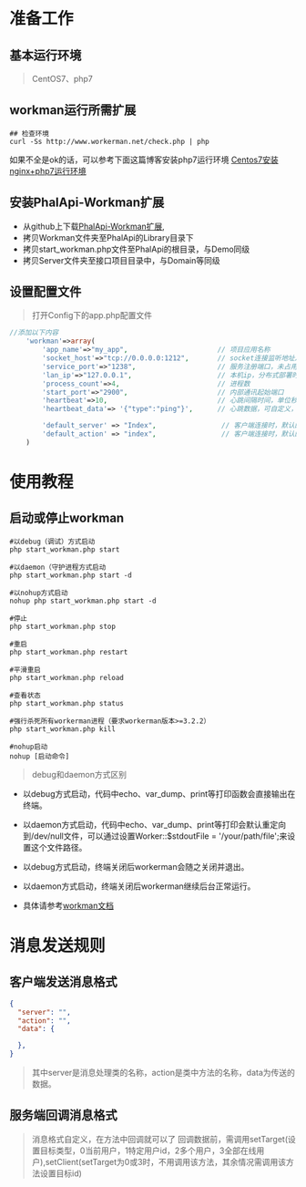 # 准备工作
## 基本运行环境
> CentOS7、php7

## workman运行所需扩展
``` shell
## 检查环境
curl -Ss http://www.workerman.net/check.php | php
```
如果不全是ok的话，可以参考下面这篇博客安装php7运行环境
[Centos7安装nginx+php7运行环境](http://hanxv.cn/index.php/archives/19.html)

## 安装PhalApi-Workman扩展
* 从github上下载[PhalApi-Workman扩展](https://github.com/AxiosCros/PhalApi--Workman.git),
* 拷贝Workman文件夹至PhalApi的Library目录下
* 拷贝start_workman.php文件至PhalApi的根目录，与Demo同级
* 拷贝Server文件夹至接口项目目录中，与Domain等同级

## 设置配置文件
> 打开Config下的app.php配置文件
``` php
//添加以下内容
    'workman'=>array(
        'app_name'=>"my_app",                      // 项目应用名称
        'socket_host'=>"tcp://0.0.0.0:1212",       // socket连接监听地址及端口
        'service_port'=>"1238",                    // 服务注册端口，未占用的话无需修改
        'lan_ip'=>"127.0.0.1",                     // 本机ip，分布式部署时使用通信ip
        'process_count'=>4,                        // 进程数
        'start_port'=>"2900",                      // 内部通讯起始端口
        'heartbeat'=>10,                           // 心跳间隔时间，单位秒
        'heartbeat_data'=> '{"type":"ping"}',      // 心跳数据，可自定义，为json格式

        'default_server' => "Index",                // 客户端连接时，默认的消息处理类
        'default_action' => "index",                // 客户端连接时，默认的消息处理方法
    )
```

# 使用教程
## 启动或停止workman
``` shell
#以debug（调试）方式启动
php start_workman.php start

#以daemon（守护进程方式启动
php start_workman.php start -d

#以nohup方式启动
nohup php start_workman.php start -d

#停止
php start_workman.php stop

#重启
php start_workman.php restart

#平滑重启
php start_workman.php reload

#查看状态
php start_workman.php status

#强行杀死所有workerman进程（要求workerman版本>=3.2.2）
php start_workman.php kill

#nohup启动
nohup [启动命令]
```
> debug和daemon方式区别
 * 以debug方式启动，代码中echo、var_dump、print等打印函数会直接输出在终端。

 * 以daemon方式启动，代码中echo、var_dump、print等打印会默认重定向到/dev/null文件，可以通过设置Worker::$stdoutFile = '/your/path/file';来设置这个文件路径。

 * 以debug方式启动，终端关闭后workerman会随之关闭并退出。

 * 以daemon方式启动，终端关闭后workerman继续后台正常运行。
 * 具体请参考[workman文档](http://doc3.workerman.net/install/start-and-stop.html)


# 消息发送规则
## 客户端发送消息格式
``` json
{
  "server": "",
  "action": "",
  "data": {

  },
}
```
 > 其中server是消息处理类的名称，action是类中方法的名称，data为传送的数据。

 ## 服务端回调消息格式
 > 消息格式自定义，在方法中回调就可以了
 > 回调数据前，需调用setTarget(设置目标类型，0当前用户，1特定用户id，2多个用户，3全部在线用户),setClient(setTarget为0或3时，不用调用该方法，其余情况需调用该方法设置目标id)